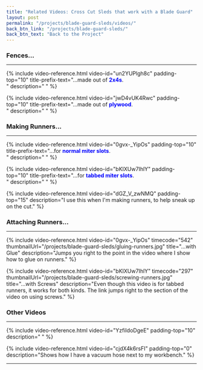 ```yaml
---
title: "Related Videos: Cross Cut Sleds that work with a Blade Guard"
layout: post
permalink: "/projects/blade-guard-sleds/videos/"
back_btn_link: "/projects/blade-guard-sleds/"
back_btn_text: "Back to the Project"
---
```

<h3 style="margin-bottom: 0px">Fences...</h3>

---

{% include video-reference.html video-id="un2YUPlgh8c"
   padding-top="10"
   title-prefix-text="...made out of <span style='color:blue'><b>2x4s</b></span>.<br/>"
   description=" " %}

{% include video-reference.html video-id="jwD4vUK4Rwc"
   padding-top="10"
   title-prefix-text="...made out of <span style='color:blue'><b>plywood</b></span>.<br/>"
   description=" " %}


<p style="clear: left"></p>

<h3 style="margin-bottom: 0px">Making Runners...</h3>

---

{% include video-reference.html video-id="0gvx-_YipOs"
   padding-top="10"
   title-prefix-text="...for <span style='color:blue'><b>normal miter slots</b></span>.<br/>"
   description=" " %}

{% include video-reference.html video-id="bKIXUw7IhlY"
   padding-top="10"
   title-prefix-text="...for <span style='color:blue'><b>tabbed miter slots</b></span>.<br/>"
   description=" " %}

{% include video-reference.html video-id="dGZ_V_zwNMQ"
   padding-top="15"
   description="I use this when I'm making runners, to help sneak up on the cut." %}




<p style="clear: left"></p>

<h3 style="margin-bottom: 0px">Attaching Runners...</h3>

---

{% include video-reference.html video-id="0gvx-_YipOs" timecode="542"
   thumbnailUrl="/projects/blade-guard-sleds/gluing-runners.jpg"
   title="...with Glue"
   description="Jumps you right to the point in the video where I show how to glue on runners." %}

{% include video-reference.html video-id="bKIXUw7IhlY" timecode="297"
   thumbnailUrl="/projects/blade-guard-sleds/screwing-runners.jpg"
   title="...with Screws"
   description="Even though this video is for tabbed runners, it works for both kinds. The link jumps right to the section of the video on using screws." %}




<p style="clear: left"></p>

<h3 style="margin-bottom: 0px">Other Videos</h3>

---

{% include video-reference.html video-id="YzfiIdoDgeE"
   padding-top="10"
   description=" " %}

{% include video-reference.html video-id="cjdX4k6rsFI"
   padding-top="0"
   description="Shows how I have a vacuum hose next to my workbench." %}




<p style="clear: left"></p>

<hr class="hr-thick" style="margin-bottom: 30px; clear: left"/>
